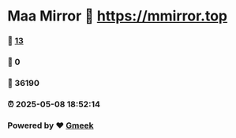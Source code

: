 # Maa Mirror :link: https://mmirror.top 
### :page_facing_up: [13](https://mmirror.top/tag.html) 
### :speech_balloon: 0 
### :hibiscus: 36190 
### :alarm_clock: 2025-05-08 18:52:14 
### Powered by :heart: [Gmeek](https://github.com/Meekdai/Gmeek)
